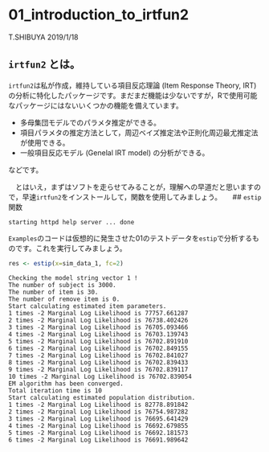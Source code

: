01\_introduction\_to\_irtfun2
================
T.SHIBUYA
2019/1/18

## `irtfun2` とは。

`irtfun2`は私が作成，維持している項目反応理論 (Item Response Theory, IRT)
の分析に特化したパッケージです。まだまだ機能は少ないですが，Rで使用可能なパッケージにはないいくつかの機能を備えています。

  - 多母集団モデルでのパラメタ推定ができる。
  - 項目パラメタの推定方法として，周辺ベイズ推定法や正則化周辺最尤推定法が使用できる。
  - 一般項目反応モデル (Genelal IRT model) の分析ができる。

などです。

　とはいえ，まずはソフトを走らせてみることが，理解への早道だと思いますので，早速`irtfun2`をインストールして，関数を使用してみましょう。
　 \#\# `estip`関数

    starting httpd help server ... done

`Examples`のコードは仮想的に発生させた01のテストデータを`estip`で分析するものです。これを実行してみましょう。

``` r
res <- estip(x=sim_data_1, fc=2)
```

    Checking the model string vector 1 !
    The number of subject is 3000.
    The number of item is 30.
    The number of remove item is 0.
    Start calculating estimated item parameters.
    1 times -2 Marginal Log Likelihood is 77757.661287 
    2 times -2 Marginal Log Likelihood is 76738.402426 
    3 times -2 Marginal Log Likelihood is 76705.093466 
    4 times -2 Marginal Log Likelihood is 76703.139743 
    5 times -2 Marginal Log Likelihood is 76702.891910 
    6 times -2 Marginal Log Likelihood is 76702.849155 
    7 times -2 Marginal Log Likelihood is 76702.841027 
    8 times -2 Marginal Log Likelihood is 76702.839433 
    9 times -2 Marginal Log Likelihood is 76702.839117 
    10 times -2 Marginal Log Likelihood is 76702.839054 
    EM algorithm has been converged.
    Total iteration time is 10
    Start calculating estimated population distribution.
    1 times -2 Marginal Log Likelihood is 82778.891842 
    2 times -2 Marginal Log Likelihood is 76754.987282 
    3 times -2 Marginal Log Likelihood is 76695.641429 
    4 times -2 Marginal Log Likelihood is 76692.679855 
    5 times -2 Marginal Log Likelihood is 76692.181573 
    6 times -2 Marginal Log Likelihood is 76691.989642
